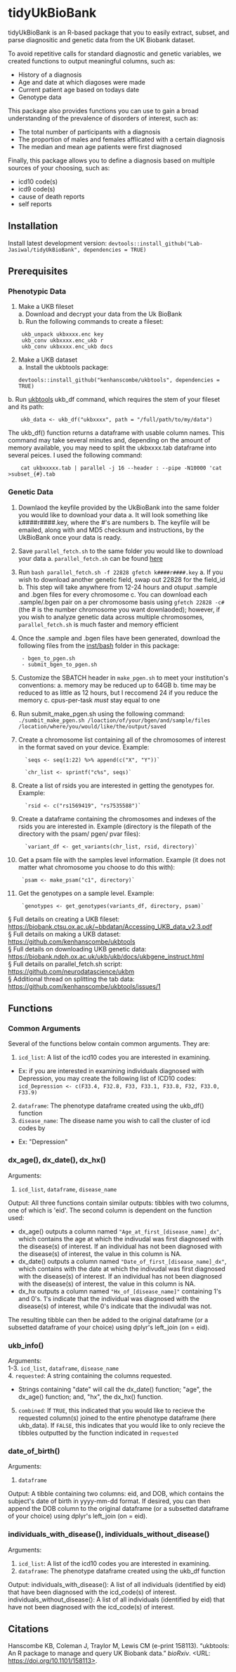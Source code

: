 # tidyUkBioBank

tidyUkBioBank is an R-based package that you to easily extract, subset, and parse diagnositic and genetic data from the UK Biobank dataset.

To avoid repetitive calls for standard diagnostic and genetic variables, we created functions to output meaningful columns, such as:

- History of a diagnosis
- Age and date at which diagoses were made
- Current patient age based on todays date
- Genotype data

This package also provides functions you can use to gain a broad understanding of the prevalence of disorders of interest, such as:

- The total number of participants with a diagnosis
- The proportion of males and females afflicated with a certain diagnosis
- The median and mean age patients were first diagnosed

Finally, this package allows you to define a diagnosis based on multiple sources of your choosing, such as:

- icd10 code(s)
- icd9 code(s)
- cause of death reports
- self reports

## Installation
Install latest development version: `devtools::install_github("Lab-Jasiwal/tidyUkBioBank", dependencies = TRUE)`

## Prerequisites 
### Phenotypic Data

 1. Make a UKB fileset                                                                                                                                   
        a. Download and decrypt your data from the Uk BioBank                                                                                           
        b. Run the following commands to create a fileset:
        
         ukb_unpack ukbxxxx.enc key
         ukb_conv ukbxxxx.enc_ukb r
         ukb_conv ukbxxxx.enc_ukb docs
 2. Make a UKB dataset                                                                                                                                  
        a.  Install the ukbtools package:
        
        devtools::install_github("kenhanscombe/ukbtools", dependencies = TRUE)                                                                        
        
b.  Run [ukbtools](https://kenhanscombe.github.io/ukbtools/articles/explore-ukb-data.html) ukb_df command, which requires the stem of your fileset and its path:   
        
        ukb_data <- ukb_df("ukbxxxx", path = "/full/path/to/my/data")

The ukb_df() function returns a dataframe with usable column names. This command may take several minutes and, depending on the amount of memory available, you may need to split the ukbxxxx.tab dataframe into several peices. I used the following command: 

        cat ukbxxxxx.tab | parallel -j 16 --header : --pipe -N10000 'cat >subset_{#}.tab 

### Genetic Data

1. Downlaod the keyfile provided by the UkBioBank into the same folder you would like to download your data
        a. It will look something like k####r####.key, where the #'s are numbers
        b. The keyfile will be emailed, along with and MD5 checksum and instructions, by the UkBioBank once your data is ready.
2. Save `parallel_fetch.sh` to the same folder you would like to download your data
        a. `parallel_fetch.sh` can be found [here](https://github.com/neurodatascience/ukbm)
3. Run `bash parallel_fetch.sh -f 22828 gfetch k####r####.key`
        a. If you wish to download another genetic field, swap out 22828 for the field_id
        b. This step will take anywhere from 12-24 hours and otuput .sample and .bgen files for every chromosome
        c. You can download each .sample/.bgen pair on a per chromosome basis using `gfetch 22828 -c#` (the # is the number chromosome you want downlaoded); however, if you wish to analyze genetic data across multiple chromosomes, `parallel_fetch.sh` is much faster and memory efficient
4. Once the .sample and .bgen files have been generated, download the following files from the [inst/bash](https://github.com/Lab-Jaiswal/tools4ukbb/tree/main/inst/bash) folder in this package:
        
        - bgen_to_pgen.sh
        - submit_bgen_to_pgen.sh
5. Customize the SBATCH header in `make_pgen.sh` to meet your institution's conventions:
        a. memory may be reduced up to 64GB
        b. time may be reduced to as little as 12 hours, but I reccomend 24 if you reduce the memory
        c. cpus-per-task *must* stay equal to one
6. Run submit_make_pgen.sh using the following command:
        `./sumbit_make_pgen.sh /loaction/of/your/bgen/and/sample/files /location/where/you/would/like/the/output/saved`
7. Create a chromosome list containing all of the chromosomes of interest in the format saved on your device. Example:

         `seqs <- seq(1:22) %>% append(c("X", "Y"))`
         
         `chr_list <- sprintf("c%s", seqs)`
8. Create a list of rsids you are interested in getting the genotypes for. Example:

         `rsid <- c("rs1569419", "rs7535588")`
9. Create a dataframe containing the chromosomes and indexes of the rsids you are interested in. Example (directory is the filepath of the directory with the psam/ pgen/ pvar files):

         `variant_df <- get_variants(chr_list, rsid, directory)` 
10. Get a psam file with the samples level information. Example (it does not matter what chromosome you choose to do this with):

         `psam <- make_psam("c1", directory)`
11. Get the genotypes on a sample level. Example:

         `genotypes <- get_genotypes(variants_df, directory, psam)`
        
§ Full details on creating a UKB fileset: https://biobank.ctsu.ox.ac.uk/~bbdatan/Accessing_UKB_data_v2.3.pdf   
§ Full details on making a UKB dataset: https://github.com/kenhanscombe/ukbtools      
§ Full details on downloading UKB genetic data: https://biobank.ndph.ox.ac.uk/ukb/ukb/docs/ukbgene_instruct.html   
§ Full details on parallel_fetch.sh script: https://github.com/neurodatascience/ukbm                                                                     
§ Additional thread on splitting the tab data: https://github.com/kenhanscombe/ukbtools/issues/1

## Functions

### Common Arguments

Several of the functions below contain common arguments. They are:

1. `icd_list`: A list of the icd10 codes you are interested in examining. 
* Ex: if you are interested in examining individuals diagnosed with Depression, you may create the following list of ICD10 codes:                     
`icd_Depression <- c(F33.4, F32.8, F33, F33.1, F33.8, F32, F33.0, F33.9)`  
2. `dataframe`: The phenotype dataframe created using the ukb_df() function
3. `disease_name`: The disease name you wish to call the cluster of icd codes by
* Ex: "Depression"

### dx_age(), dx_date(), dx_hx()

Arguments:
1. `icd_list`, `dataframe`, `disease_name`

Output:
All three functions contain similar outputs: tibbles with two columns, one of which is 'eid'. The second column is dependent on the function used: 
* dx_age() outputs a column named `"Age_at_first_[disease_name]_dx"`, which contains the age at which the indivudal was first diagnosed with the disease(s) of interest. If an individual has not been diagnosed with the disease(s) of interest, the value in this column is NA.
* dx_date() outputs a column named `"Date_of_first_[disease_name]_dx"`, which contains with the date at which the indivudal was first diagnosed with the disease(s) of interest. If an individual has not been diagnosed with the disease(s) of interest, the value in this column is NA.
* dx_hx outputs a column named `"Hx_of_[disease_name]"` containing 1's and 0's. 1's indicate that the individual was diagnosed with the disease(s) of interest, while 0's indicate that the indivudal was not. 

The resulting tibble can then be added to the original dataframe (or a subsetted dataframe of your choice) using dplyr's left_join (on = eid).

### ukb_info()

Arguments:                                                                                                                                           
1-3. `icd_list`, `dataframe`, `disease_name`  
4. `requested`: A string containing the columns requested.                                                                                              
* Strings containing "date" will call the dx_date() function; "age", the dx_age() function; and, "hx", the  dx_hx() function.    
5. `combined`: If `TRUE`, this indicated that you would like to recieve the requested column(s) joined to the entire phenotype dataframe (here ukb_data). If `FALSE`, this indicates that you would like to only recieve the tibbles outputted by the function indicated in `requested`


### date_of_birth()

Arguments: 
1. `dataframe`

Output:
A tibble containing two columns: eid, and DOB, which contains the subject's date of birth in yyyy-mm-dd format. If desired, you can then append the DOB column to the original dataframe (or a subsetted dataframe of your choice) using dplyr's left_join (on = eid).

### individuals_with_disease(), individuals_without_disease()

Arguments:
1. `icd_list`: A list of the icd10 codes you are interested in examining. 
2. `dataframe`: The phenotype dataframe created using the ukb_df function

Output: 
individuals_with_disease(): A list of all individuals (identified by eid) that have been diagnosed with the icd_code(s) of interest. 
individuals_without_disease(): A list of all individuals (identified by eid) that have not been diagnosed with the icd_code(s) of interest. 

## Citations
Hanscombe KB, Coleman J, Traylor M, Lewis CM (e-print 158113). “ukbtools: An R package to manage and query UK Biobank data.” _bioRxiv_. <URL: https://doi.org/10.1101/158113>.

